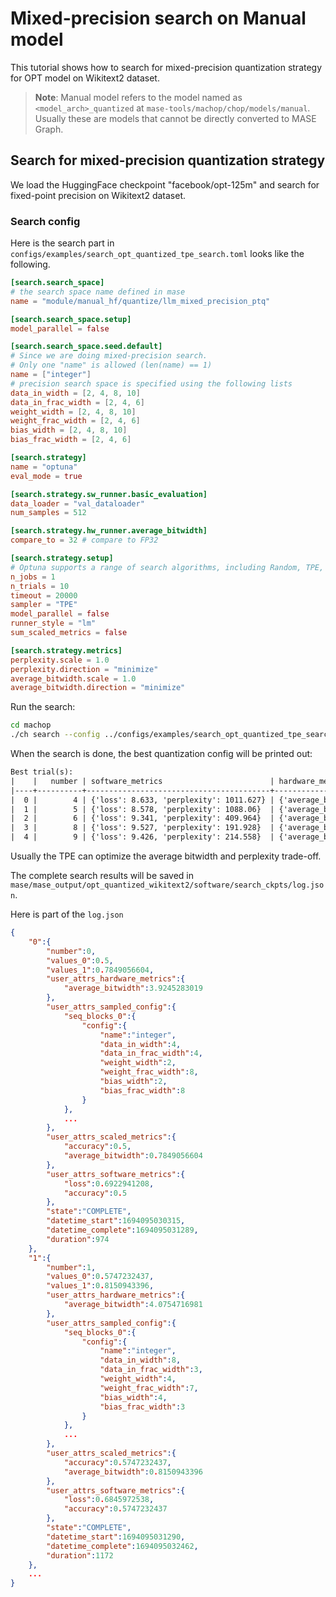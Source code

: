 # Mixed-precision search on Manual model

This tutorial shows how to search for mixed-precision quantization strategy for OPT model on Wikitext2 dataset.

> **Note**: Manual model refers to the model named as `<model_arch>_quantized` at `mase-tools/machop/chop/models/manual`. Usually these are models that cannot be directly converted to MASE Graph.

## Search for mixed-precision quantization strategy

We load the HuggingFace checkpoint "facebook/opt-125m" and search for fixed-point precision on Wikitext2 dataset.

### Search config

Here is the search part in `configs/examples/search_opt_quantized_tpe_search.toml` looks like the following.

```toml
[search.search_space]
# the search space name defined in mase
name = "module/manual_hf/quantize/llm_mixed_precision_ptq"

[search.search_space.setup]
model_parallel = false

[search.search_space.seed.default]
# Since we are doing mixed-precision search.
# Only one "name" is allowed (len(name) == 1)
name = ["integer"]
# precision search space is specified using the following lists
data_in_width = [2, 4, 8, 10]
data_in_frac_width = [2, 4, 6]
weight_width = [2, 4, 8, 10]
weight_frac_width = [2, 4, 6]
bias_width = [2, 4, 8, 10]
bias_frac_width = [2, 4, 6]

[search.strategy]
name = "optuna"
eval_mode = true

[search.strategy.sw_runner.basic_evaluation]
data_loader = "val_dataloader"
num_samples = 512

[search.strategy.hw_runner.average_bitwidth]
compare_to = 32 # compare to FP32

[search.strategy.setup]
# Optuna supports a range of search algorithms, including Random, TPE, Genetic, etc.
n_jobs = 1
n_trials = 10
timeout = 20000
sampler = "TPE"
model_parallel = false
runner_style = "lm"
sum_scaled_metrics = false

[search.strategy.metrics]
perplexity.scale = 1.0
perplexity.direction = "minimize"
average_bitwidth.scale = 1.0
average_bitwidth.direction = "minimize"
```

Run the search:
```bash
cd machop
./ch search --config ../configs/examples/search_opt_quantized_tpe_search.toml
```

When the search is done, the best quantization config will be printed out:
```txt
Best trial(s):
|    |   number | software_metrics                        | hardware_metrics                                     | scaled_metrics |
|----+----------+-----------------------------------------+------------------------------------------------------+----------------|
|  0 |        4 | {'loss': 8.633, 'perplexity': 1011.627} | {'average_bitwidth': 5.194, 'memory_density': 6.16}  | ...            |
|  1 |        5 | {'loss': 8.578, 'perplexity': 1088.06}  | {'average_bitwidth': 5.139, 'memory_density': 6.227} | ...            |
|  2 |        6 | {'loss': 9.341, 'perplexity': 409.964}  | {'average_bitwidth': 5.958, 'memory_density': 5.371} | ...            |
|  3 |        8 | {'loss': 9.527, 'perplexity': 191.928}  | {'average_bitwidth': 6.514, 'memory_density': 4.913} | ...            |
|  4 |        9 | {'loss': 9.426, 'perplexity': 214.558}  | {'average_bitwidth': 6.333, 'memory_density': 5.053} | ...            |
```

Usually the TPE can optimize the average bitwidth and perplexity trade-off.

The complete search results will be saved in `mase/mase_output/opt_quantized_wikitext2/software/search_ckpts/log.json`.

Here is part of the `log.json`

```json
{
    "0":{
        "number":0,
        "values_0":0.5,
        "values_1":0.7849056604,
        "user_attrs_hardware_metrics":{
            "average_bitwidth":3.9245283019
        },
        "user_attrs_sampled_config":{
            "seq_blocks_0":{
                "config":{
                    "name":"integer",
                    "data_in_width":4,
                    "data_in_frac_width":4,
                    "weight_width":2,
                    "weight_frac_width":8,
                    "bias_width":2,
                    "bias_frac_width":8
                }
            },
            ...
        },
        "user_attrs_scaled_metrics":{
            "accuracy":0.5,
            "average_bitwidth":0.7849056604
        },
        "user_attrs_software_metrics":{
            "loss":0.6922941208,
            "accuracy":0.5
        },
        "state":"COMPLETE",
        "datetime_start":1694095030315,
        "datetime_complete":1694095031289,
        "duration":974
    },
    "1":{
        "number":1,
        "values_0":0.5747232437,
        "values_1":0.8150943396,
        "user_attrs_hardware_metrics":{
            "average_bitwidth":4.0754716981
        },
        "user_attrs_sampled_config":{
            "seq_blocks_0":{
                "config":{
                    "name":"integer",
                    "data_in_width":8,
                    "data_in_frac_width":3,
                    "weight_width":4,
                    "weight_frac_width":7,
                    "bias_width":4,
                    "bias_frac_width":3
                }
            },
            ...
        },
        "user_attrs_scaled_metrics":{
            "accuracy":0.5747232437,
            "average_bitwidth":0.8150943396
        },
        "user_attrs_software_metrics":{
            "loss":0.6845972538,
            "accuracy":0.5747232437
        },
        "state":"COMPLETE",
        "datetime_start":1694095031290,
        "datetime_complete":1694095032462,
        "duration":1172
    },
    ...
}
```